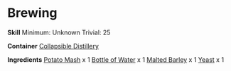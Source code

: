 <!-- TITLE: Vodka -->
<!-- SUBTITLE: A potent spirit that could probably clean your automatons to a brilliant shine, and make you happier while you're at it. -->

# Brewing
**Skill**
Minimum: Unknown
Trivial: 25

**Container**
[Collapsible Distillery](collapsible-distillery)

**Ingredients**
[Potato Mash](potato-mash) x 1
[Bottle of Water](bottle-of-water) x 1
[Malted Barley](malted-barley) x 1
[Yeast](yeast) x 1